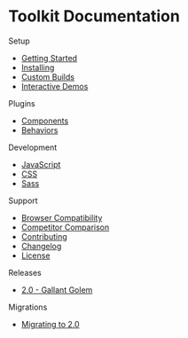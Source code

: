 # Toolkit Documentation #

Setup
* [Getting Started](setup/getting-started.md)
* [Installing](setup/installing.md)
* [Custom Builds](setup/custom-builds.md)
* [Interactive Demos](setup/demos.md)

Plugins
* [Components](components/index.md)
* [Behaviors](behaviors/index.md)

Development
* [JavaScript](development/js/index.md)
* [CSS](development/css/index.md)
* [Sass](development/sass/index.md)

Support
* [Browser Compatibility](support/compatibility.md)
* [Competitor Comparison](support/comparison.md)
* [Contributing](support/contributing.md)
* [Changelog](support/changelog.md)
* [License](support/license.md)

Releases
* [2.0 - Gallant Golem](releases/2.0.md)

Migrations
* [Migrating to 2.0](migrations/2.0.md)